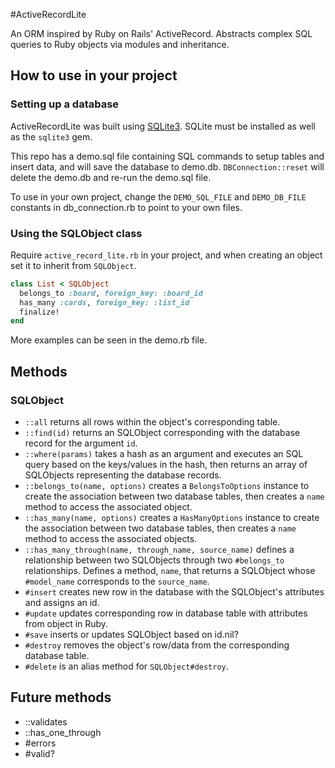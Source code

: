 #ActiveRecordLite

An ORM inspired by Ruby on Rails' ActiveRecord. Abstracts complex SQL queries to Ruby objects via modules and inheritance.

## How to use in your project

### Setting up a database

ActiveRecordLite was built using [SQLite3]. SQLite must be installed as well as the `sqlite3` gem.

This repo has a demo.sql file containing SQL commands to setup tables and insert data, and will save the database to demo.db. `DBConnection::reset` will delete the demo.db and re-run the demo.sql file.

To use in your own project, change the `DEMO_SQL_FILE` and `DEMO_DB_FILE` constants in db_connection.rb to point to your own files.

[SQLite3]: https://www.sqlite.org

### Using the SQLObject class

Require `active_record_lite.rb` in your project, and when creating an object set it to inherit from `SQLObject`.

```ruby
class List < SQLObject
  belongs_to :board, foreign_key: :board_id
  has_many :cards, foreign_key: :list_id
  finalize!
end
```

More examples can be seen in the demo.rb file.

## Methods
### SQLObject
* `::all` returns all rows within the object's corresponding table.
* `::find(id)` returns an SQLObject corresponding with the database record for the argument `id`.
* `::where(params)` takes a hash as an argument and executes an SQL query based on the keys/values in the hash, then returns an array of SQLObjects representing the database records.
* `::belongs_to(name, options)` creates a `BelongsToOptions` instance to create the association between two database tables, then creates a `name` method to access the associated object.
* `::has_many(name, options)` creates a `HasManyOptions` instance to create the association between two database tables, then creates a `name` method to access the associated objects.
* `::has_many_through(name, through_name, source_name)` defines a relationship between two SQLObjects through two `#belongs_to` relationships. Defines a method, `name`, that returns a SQLObject whose `#model_name` corresponds to the `source_name`.
* `#insert` creates new row in the database with the SQLObject's attributes and assigns an id.
* `#update` updates corresponding row in database table with attributes from object in Ruby.
* `#save` inserts or updates SQLObject based on id.nil?
* `#destroy` removes the object's row/data from the corresponding database table.
* `#delete` is an alias method for `SQLObject#destroy`.

## Future methods
* ::validates
* ::has_one_through
* #errors
* #valid?
